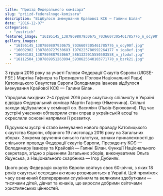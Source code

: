 ```yaml
---
title: "Приізд Федерального комісара"
slug: "priizd-federalnogo-komisara"
description: "Відбулося іменування Крайової КСЄ — Галини Білан"
date: "2016-12-07"
categories:
  - "zustrich"
featured_image: "16195145_1387869807930675_7036607305461785776_n_ocy90f.jpg"
gallery_images:
  - "16195145_1387869807930675_7036607305461785776_n_ocy90f.jpg"
  - "16002902_1387869727930683_1976223780992264177_n_iqa8ef.jpg"
  - "16003183_1387869887930667_5861322015550503558_n_jfpduf.jpg"
  - "16112504_1387869951263994_5930625640103771770_o_bzrk2i.jpg"
---
```


3 грудня 2016 року за участі Голови Федерації Скаутів Європи (UIGSE-FSE ) Мартіна Гафнера  та Президента (Голови Національної Ради) Католицького Скаутства Європи Володимира Іванова відбулося іменування Крайової КСЄ — Галини Білан.

Упродовж вихідних 2-4 грудня 2016 року скаутську спільноту в Україні відвідав Федеральний комісар Мартін Гафнер (Німеччина). Спільні заходи відбувалися у семінарії оо. Василіян (Львів-Брюховичі). Під час зустрічі учасники обговорили стан справ в українській асоцї та окреслили основні напрямки її розвитку.

Підсумком зустрічі стало іменування нового проводу Католицького скаутства Європи, обраного 19 листопада 2016 року на Загальних зборах. Зокрема вручення синього галстука, ознаки приналежності до спільноти проводу Федерації скаутів Європи, Президенту КСЄ — Володимиру Іванову та Крайовій — Галині Білан. Функції Національного секретаря, згідно з рішенням Загальних зборів, виконуватиме Ольга Яцунська, а Національного скарбника — Ігор Дубиняк.

Цього року Федерація скаутів Європи святкує своє 60-річчя, з яких 18 років скаутські осередки активно розвиваються в Україні. Цей проміжок часу означений безперервним служінням та великими здобутками — тисячами дітей, дівчат та юнаків, що виросли добрими світочами християнських цінностей.
